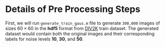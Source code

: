 # Details of Pre Processing Steps

First, we will run ```generate_train_gaus.m``` file to generate `300,000` images of sizes $60\times60$ in the **hdf5** format from [DIV2K](https://data.vision.ee.ethz.ch/cvl/DIV2K/) train dataset. The generated dataset would contain both the original images and their corresponding labels for noise levels **10**, **30**, and **50**. 
